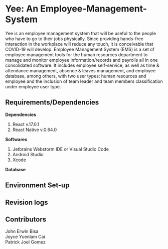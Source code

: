 # Yee: An Employee-Management-System
Yee is an employee management system that will be useful to the people who have to go to their jobs physically. Since providing hands-free interaction in the workplace will reduce any touch, it is conceivable that COVID-19 will develop. Employee Management System (EMS) is a set of employee management tools for the human resources department to manage and monitor employee information/records and payrolls all in one consolidated software. It includes employee self-service, as well as time & attendance management, absence & leaves management, and employee database, among others, with two user types: human resources and employee and the inclusion of team leader and team members classification under employee user type.

## Requirements/Dependencies
**Dependencies**
1. React v.17.0.1
2. React Native v.0.64.0

**Softwares**
1. Jetbrains Webstorm IDE or Visual Studio Code
2. Android Studio
3. Xcode

**Database**

## Environment Set-up

## Revision logs

## Contributors
  John Erwin Bisa \
  Joyce Yuenlam Cai \
  Patrick Joel Gomez
